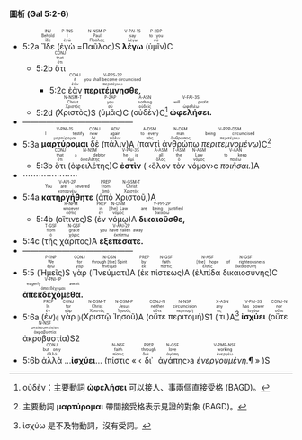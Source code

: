 #### 圖析 (Gal 5:2-6)


- 5:2a <RUBY><ruby><ruby>Ἴδε<rt>ἴδε</rt></ruby><rt>Behold</rt></ruby><rt>INJ</rt></RUBY> (<RUBY><ruby><ruby>ἐγὼ<rt>ἐγώ</rt></ruby><rt>I</rt></ruby><rt>P-1NS</rt></RUBY> =<RUBY><ruby><ruby>Παῦλος<rt>Παῦλος</rt></ruby><rt>Paul</rt></ruby><rt>N-NSM-P</rt></RUBY>)S <RUBY><ruby><ruby><strong>λέγω</strong><rt>λέγω</rt></ruby><rt>say</rt></ruby><rt>V-PAI-1S</rt></RUBY> (<RUBY><ruby><ruby>ὑμῖν<rt>σύ</rt></ruby><rt>to you</rt></ruby><rt>P-2DP</rt></RUBY>)C
	- 5:2b <RUBY><ruby><ruby>ὅτι<rt>ὅτι</rt></ruby><rt>that</rt></ruby><rt>CONJ</rt></RUBY>
		- 5:2c <RUBY><ruby><ruby>ἐὰν<rt>ἐάν</rt></ruby><rt>if</rt></ruby><rt>CONJ</rt></RUBY> <RUBY><ruby><ruby><strong>περιτέμνησθε,</strong><rt>περιτέμνω</rt></ruby><rt>you shall become circumcised</rt></ruby><rt>V-PPS-2P</rt></RUBY> 
	- 5:2d (<RUBY><ruby><ruby>Χριστὸς<rt>Χριστός</rt></ruby><rt>Christ</rt></ruby><rt>N-NSM-T</rt></RUBY>)S (<RUBY><ruby><ruby>ὑμᾶς<rt>σύ</rt></ruby><rt>you</rt></ruby><rt>P-2AP</rt></RUBY>)C (<RUBY><ruby><ruby>οὐδὲν<rt>οὐδείς</rt></ruby><rt>nothing</rt></ruby><rt>A-ASN</rt></RUBY>)C[^1] <RUBY><ruby><ruby><strong>ὠφελήσει.</strong><rt>ὠφελέω</rt></ruby><rt>will profit</rt></ruby><rt>V-FAI-3S</rt></RUBY>
- ——————————————
- 5:3a <RUBY><ruby><ruby><strong>μαρτύρομαι</strong><rt>μαρτύρομαι</rt></ruby><rt>I testify</rt></ruby><rt>V-PNI-1S</rt></RUBY> <RUBY><ruby><ruby>δὲ<rt>δέ</rt></ruby><rt>now</rt></ruby><rt>CONJ</rt></RUBY> (<RUBY><ruby><ruby>πάλιν<rt>πάλιν</rt></ruby><rt>again</rt></ruby><rt>ADV</rt></RUBY>)A (<RUBY><ruby><ruby>παντὶ<rt>πᾶς</rt></ruby><rt>to every</rt></ruby><rt>A-DSM</rt></RUBY> <RUBY><ruby><ruby>ἀνθρώπῳ<rt>ἄνθρωπος</rt></ruby><rt>man</rt></ruby><rt>N-DSM</rt></RUBY> <RUBY><ruby><ruby><em>περιτεμνομένῳ</em><rt>περιτέμνω</rt></ruby><rt>being circumcised</rt></ruby><rt>V-PPP-DSM</rt></RUBY>)C[^2]
	- 5:3b <RUBY><ruby><ruby>ὅτι<rt>ὅτι</rt></ruby><rt>that</rt></ruby><rt>CONJ</rt></RUBY> (<RUBY><ruby><ruby>ὀφειλέτης<rt>ὀφειλέτης</rt></ruby><rt>a debtor</rt></ruby><rt>N-NSM</rt></RUBY>)C <RUBY><ruby><ruby><strong>ἐστὶν</strong><rt>εἰμί</rt></ruby><rt>he is</rt></ruby><rt>V-PAI-3S</rt></RUBY> ( ‹<RUBY><ruby><ruby>ὅλον<rt>ὅλος</rt></ruby><rt>all</rt></ruby><rt>A-ASM</rt></RUBY> <RUBY><ruby><ruby>τὸν<rt>ὁ</rt></ruby><rt>the</rt></ruby><rt>T-ASM</rt></RUBY> <RUBY><ruby><ruby>νόμον<rt>νόμος</rt></ruby><rt>Law</rt></ruby><rt>N-ASM</rt></RUBY>›c <RUBY><ruby><ruby><em>ποιῆσαι.</em><rt>ποιέω</rt></ruby><rt>to keep</rt></ruby><rt>V-AAN</rt></RUBY>)A
- ⋯⋯⋯⋯⋯⋯⋯
- 5:4a <RUBY><ruby><ruby><strong>κατηργήθητε</strong><rt>καταργέω</rt></ruby><rt>You are severed</rt></ruby><rt>V-API-2P</rt></RUBY> (<RUBY><ruby><ruby>ἀπὸ<rt>ἀπό</rt></ruby><rt>from</rt></ruby><rt>PREP</rt></RUBY> <RUBY><ruby><ruby>Χριστοῦ,<rt>Χριστός</rt></ruby><rt>Christ</rt></ruby><rt>N-GSM-T</rt></RUBY>)A 
	- 5:4b (<RUBY><ruby><ruby>οἵτινες<rt>ὅστις</rt></ruby><rt>whoever</rt></ruby><rt>R-NPM</rt></RUBY>)S (<RUBY><ruby><ruby>ἐν<rt>ἐν</rt></ruby><rt>in</rt></ruby><rt>PREP</rt></RUBY> <RUBY><ruby><ruby>νόμῳ<rt>νόμος</rt></ruby><rt>[the] Law</rt></ruby><rt>N-DSM</rt></RUBY>)A <RUBY><ruby><ruby><strong>δικαιοῦσθε,</strong><rt>δικαιόω</rt></ruby><rt>are being justified</rt></ruby><rt>V-PPI-2P</rt></RUBY> 
- 5:4c (<RUBY><ruby><ruby>τῆς<rt>ὁ</rt></ruby><rt>from</rt></ruby><rt>T-GSF</rt></RUBY> <RUBY><ruby><ruby>χάριτος<rt>χάρις</rt></ruby><rt>grace</rt></ruby><rt>N-GSF</rt></RUBY>)A <RUBY><ruby><ruby><strong>ἐξεπέσατε.</strong><rt>ἐκπίπτω</rt></ruby><rt>you have fallen away</rt></ruby><rt>V-AAI-2P</rt></RUBY>
- ——————————————
- 5:5 (<RUBY><ruby><ruby>Ἡμεῖς<rt>ἐγώ</rt></ruby><rt>We</rt></ruby><rt>P-1NP</rt></RUBY>)S <RUBY><ruby><ruby>γὰρ<rt>γάρ</rt></ruby><rt>for</rt></ruby><rt>CONJ</rt></RUBY> (<RUBY><ruby><ruby>Πνεύματι<rt>πνεῦμα</rt></ruby><rt>through [the] Spirit</rt></ruby><rt>N-DSN</rt></RUBY>)A (<RUBY><ruby><ruby>ἐκ<rt>ἐκ</rt></ruby><rt>by</rt></ruby><rt>PREP</rt></RUBY> <RUBY><ruby><ruby>πίστεως<rt>πίστις</rt></ruby><rt>faith</rt></ruby><rt>N-GSF</rt></RUBY>)A (<RUBY><ruby><ruby>ἐλπίδα<rt>ἐλπίς</rt></ruby><rt>[the] hope</rt></ruby><rt>N-ASF</rt></RUBY> <RUBY><ruby><ruby>δικαιοσύνης<rt>δικαιοσύνη</rt></ruby><rt>of righteousness</rt></ruby><rt>N-GSF</rt></RUBY>)C <RUBY><ruby><ruby><strong>ἀπεκδεχόμεθα.</strong><rt>ἀπεκδέχομαι</rt></ruby><rt>eagerly await</rt></ruby><rt>V-PNI-1P</rt></RUBY>
- 5:6a (<RUBY><ruby><ruby>ἐν<rt>ἐν</rt></ruby><rt>In</rt></ruby><rt>PREP</rt></RUBY>)⦇ <RUBY><ruby><ruby>γὰρ<rt>γάρ</rt></ruby><rt>for</rt></ruby><rt>CONJ</rt></RUBY> ⦈(<RUBY><ruby><ruby>Χριστῷ<rt>Χριστός</rt></ruby><rt>Christ</rt></ruby><rt>N-DSM-T</rt></RUBY> <RUBY><ruby><ruby>Ἰησοῦ<rt>Ἰησοῦς</rt></ruby><rt>Jesus</rt></ruby><rt>N-DSM-P</rt></RUBY>)A (<RUBY><ruby><ruby>οὔτε<rt>οὔτε</rt></ruby><rt>neither</rt></ruby><rt>CONJ-N</rt></RUBY> <RUBY><ruby><ruby>περιτομή<rt>περιτομή</rt></ruby><rt>circumcision</rt></ruby><rt>N-NSF</rt></RUBY>)S1 (<RUBY><ruby><ruby>τι<rt>τις</rt></ruby><rt>any</rt></ruby><rt>X-ASN</rt></RUBY>)A[^3] <RUBY><ruby><ruby><strong>ἰσχύει</strong><rt>ἰσχύω</rt></ruby><rt>has power</rt></ruby><rt>V-PAI-3S</rt></RUBY> (<RUBY><ruby><ruby>οὔτε<rt>οὔτε</rt></ruby><rt>nor</rt></ruby><rt>CONJ-N</rt></RUBY> <RUBY><ruby><ruby>ἀκροβυστία<rt>ἀκροβυστία</rt></ruby><rt>uncircumcision</rt></ruby><rt>N-NSF</rt></RUBY>)S2 
- 5:6b <RUBY><ruby><ruby>ἀλλὰ<rt>ἀλλά</rt></ruby><rt>but only</rt></ruby><rt>CONJ</rt></RUBY> ...<strong>ἰσχύει</strong>... (<RUBY><ruby><ruby>πίστις<rt>πίστις</rt></ruby><rt>faith</rt></ruby><rt>N-NSF</rt></RUBY> « ‹<RUBY><ruby><ruby>δι᾽<rt>διά</rt></ruby><rt>through</rt></ruby><rt>PREP</rt></RUBY> <RUBY><ruby><ruby>ἀγάπης<rt>ἀγάπη</rt></ruby><rt>love</rt></ruby><rt>N-GSF</rt></RUBY>›a <RUBY><ruby><ruby><em>ἐνεργουμένη.¶</em><rt>ἐνεργέω</rt></ruby><rt>working</rt></ruby><rt>V-PMP-NSF</rt></RUBY> » )S 



[^1]: οὐδὲν：主要動詞 **ὠφελήσει** 可以接人、事兩個直接受格 (BAGD)。
[^2]: 主要動詞 **μαρτύρομαι** 帶間接受格表示見證的對象 (BAGD)。
[^3]: ἰσχύω 是不及物動詞，沒有受詞。
